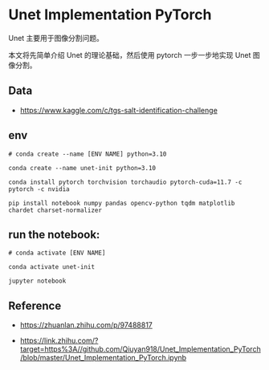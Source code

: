 # Unet Implementation PyTorch

Unet 主要用于图像分割问题。

本文将先简单介绍 Unet 的理论基础，然后使用 pytorch 一步一步地实现 Unet 图像分割。

## Data

- https://www.kaggle.com/c/tgs-salt-identification-challenge

## env

```
# conda create --name [ENV NAME] python=3.10

conda create --name unet-init python=3.10

conda install pytorch torchvision torchaudio pytorch-cuda=11.7 -c pytorch -c nvidia

pip install notebook numpy pandas opencv-python tqdm matplotlib chardet charset-normalizer  
```

## run the notebook:

```
# conda activate [ENV NAME]

conda activate unet-init

jupyter notebook
```


## Reference

- https://zhuanlan.zhihu.com/p/97488817

- https://link.zhihu.com/?target=https%3A//github.com/Qiuyan918/Unet_Implementation_PyTorch/blob/master/Unet_Implementation_PyTorch.ipynb


